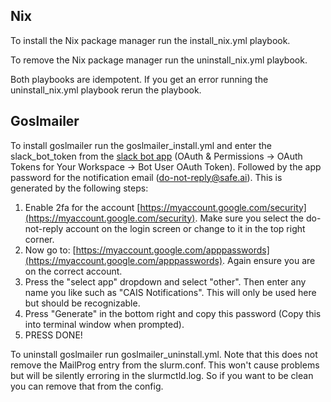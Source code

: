 ## Nix

To install the Nix package manager run the install_nix.yml playbook.

To remove the Nix package manager run the uninstall_nix.yml playbook.

Both playbooks are idempotent. If you get an error running the uninstall_nix.yml playbook rerun the playbook. 

## Goslmailer
To install goslmailer run the goslmailer_install.yml and enter the slack_bot_token from the [slack bot app](https://app.slack.com/app-settings/T04PVJTPVCJ/A05AGQ7HNBX) (OAuth & Permissions -> OAuth Tokens for Your Workspace -> Bot User OAuth Token). Followed by the app password for the notification email (do-not-reply@safe.ai). This is generated by the following steps:
1. Enable 2fa for the account [https://myaccount.google.com/security](https://myaccount.google.com/security). Make sure you select the do-not-reply account on the login screen or change to it in the top right corner.
1. Now go to: [https://myaccount.google.com/apppasswords](https://myaccount.google.com/apppasswords). Again ensure you are on the correct account.
1. Press the "select app" dropdown and select "other". Then enter any name you like such as "CAIS Notifications". This will only be used here but should be recognizable.
1. Press "Generate" in the bottom right and copy this password (Copy this into terminal window when prompted).
1. PRESS DONE!

To uninstall goslmailer run goslmailer_uninstall.yml. Note that this does not remove the MailProg entry from the slurm.conf. This won't cause problems but will be silently erroring in the slurmctld.log. So if you want to be clean you can remove that from the config.